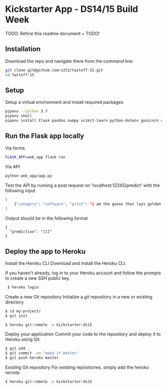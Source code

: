 # Kickstarter App - DS14/15 Build Week

TODO: Refine this readme document + TODO!
## Installation

Download the repo and navigate there from the command line:

```sh
git clone git@github.com:s2t2/twitoff-15.git
cd twitoff-15
```

## Setup

Setup a virtual environment and install required packages

```sh
pipenv --python 3.7
pipenv shell
pipenv install Flask pandas numpy scikit-learn python-dotenv gunicorn category_encoders

```



## Run the Flask app locally

Via forms

```sh
FLASK_APP=web_app flask run
```
Via API

```sh
python web_app/app.py
```
Test the API by running a post request on 'localhost:12345/predict' with the following input
```sh
[
    {"category": "software", "pitch": "i am the goose that lays golden eggs", "a": 1, "b": 20}
]
```
Output should be in the following format
```
{
  "prediction": "[1]"
}
```

## Deploy the app to Heroku

Install the Heroku CLI
Download and install the Heroku CLI.

If you haven't already, log in to your Heroku account and follow the prompts to create a new SSH public key.

```sh
 $ heroku login 
 ```

Create a new Git repository
Initialize a git repository in a new or existing directory

```sh
$ cd my-project/
$ git init
```

```sh
$ heroku git:remote -a kickstarter-ds15
```
Deploy your application
Commit your code to the repository and deploy it to Heroku using Git.

```sh
$ git add .
$ git commit -am "make it better"
$ git push heroku master
```
Existing Git repository
For existing repositories, simply add the heroku remote

```sh
$ heroku git:remote -a kickstarter-ds15
```

